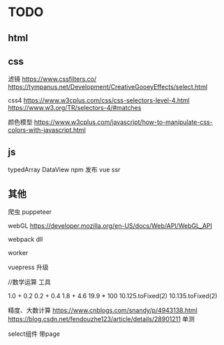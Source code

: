 # TODO

## html

## css 

滤镜 https://www.cssfilters.co/
    https://tympanus.net/Development/CreativeGooeyEffects/select.html

css4 
https://www.w3cplus.com/css/css-selectors-level-4.html
https://www.w3.org/TR/selectors-4/#matches

颜色模型
https://www.w3cplus.com/javascript/how-to-manipulate-css-colors-with-javascript.html


## js
typedArray  DataView
npm 发布
vue ssr


## 其他
爬虫 puppeteer

webGL
https://developer.mozilla.org/en-US/docs/Web/API/WebGL_API

webpack
	dll
    
worker

vuepress 升级


//数学运算 工具

1.0 + 0.2
0.2 + 0.4
1.8 + 4.6
19.9 * 100
10.125.toFixed(2) 
10.135.toFixed(2) 

精度、大数计算
https://www.cnblogs.com/snandy/p/4943138.html
https://blog.csdn.net/fendouzhe123/article/details/28901211
单测

select组件 带page





